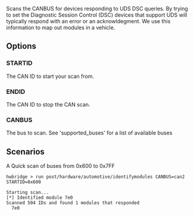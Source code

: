 Scans the CANBUS for devices responding to UDS DSC queries.  By trying to set
the Diagnostic Session Control (DSC) devices that support UDS will typically respond
with an error or an acknowldegment.  We use this information to map out modules in a vehicle.

## Options

### STARTID

  The CAN ID to start your scan from.

### ENDID

  The CAN ID to stop the CAN scan.

### CANBUS

  The bus to scan.  See 'supported_buses' for a list of available buses

## Scenarios

  A Quick scan of buses from 0x600 to 0x7FF

```
hwbridge > run post/hardware/automotive/identifymodules CANBUS=can2 STARTID=0x600

Starting scan...
[*] Identified module 7e0
Scanned 504 IDs and found 1 modules that responded
  7e0
```
